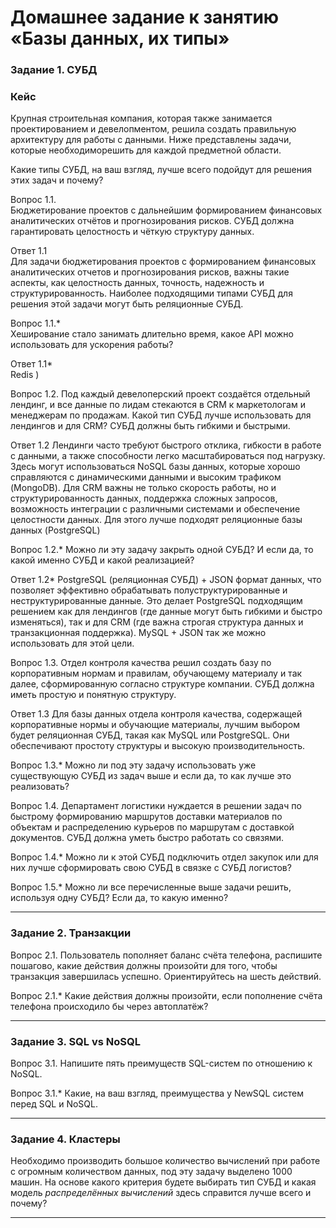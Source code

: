 # Домашнее задание к занятию «Базы данных, их типы»


### Задание 1. СУБД

### Кейс
Крупная строительная компания, которая также занимается проектированием и девелопментом, решила создать правильную архитектуру для работы с данными. Ниже представлены задачи, которые необходиморешить для каждой предметной области. 

Какие типы СУБД, на ваш взгляд, лучше всего подойдут для решения этих задач и почему? 
 
Вопрос 1.1.  
Бюджетирование проектов с дальнейшим формированием финансовых аналитических отчётов и прогнозирования рисков. СУБД должна гарантировать целостность и чёткую структуру данных.

Ответ 1.1  
Для задачи бюджетирования проектов с формированием финансовых аналитических отчетов и прогнозирования рисков, важны такие аспекты, как целостность данных, точность, надежность и структурированность. Наиболее подходящими типами СУБД для решения этой задачи могут быть реляционные СУБД.

Вопрос 1.1.*    
Хеширование стало занимать длительно время, какое API можно использовать для ускорения работы? 

Ответ 1.1*    
Redis )

Вопрос 1.2. 
Под каждый девелоперский проект создаётся отдельный лендинг, и все данные по лидам стекаются в CRM к маркетологам и менеджерам по продажам. Какой тип СУБД лучше использовать для лендингов и для CRM? 
СУБД должны быть гибкими и быстрыми.

Ответ 1.2
Лендинги часто требуют быстрого отклика, гибкости в работе с данными, а также способности легко масштабироваться под нагрузку. Здесь могут использоваться NoSQL базы данных, которые хорошо справляются с динамическими данными и высоким трафиком (MongoDB). Для CRM важны не только скорость работы, но и структурированность данных, поддержка сложных запросов, возможность интеграции с различными системами и обеспечение целостности данных. Для этого лучше подходят реляционные базы данных (PostgreSQL)

Вопрос 1.2.* 
Можно ли эту задачу закрыть одной СУБД? И если да, то какой именно СУБД и какой реализацией?

Ответ 1.2*
PostgreSQL (реляционная СУБД) + JSON формат данных, что позволяет эффективно обрабатывать полуструктурированные и неструктурированные данные. Это делает PostgreSQL подходящим решением как для лендингов (где данные могут быть гибкими и быстро изменяться), так и для CRM (где важна строгая структура данных и транзакционная поддержка).
MySQL + JSON так же можно использовать для этой цели.

Вопрос 1.3. Отдел контроля качества решил создать базу по корпоративным нормам и правилам, обучающему материалу и так далее, сформированную согласно структуре компании. СУБД должна иметь простую и понятную структуру.

Ответ 1.3
Для базы данных отдела контроля качества, содержащей корпоративные нормы и обучающие материалы, лучшим выбором будет реляционная СУБД, такая как MySQL или PostgreSQL. Они обеспечивают простоту структуры и высокую производительность.

Вопрос 1.3.* 
Можно ли под эту задачу использовать уже существующую СУБД из задач выше и если да, то как лучше это реализовать?



Вопрос
1.4. Департамент логистики нуждается в решении задач по быстрому формированию маршрутов доставки материалов 
по объектам и распределению курьеров по маршрутам с доставкой документов. СУБД должна уметь быстро работать
со связями.

Вопрос
1.4.* Можно ли к этой СУБД подключить отдел закупок или для них лучше сформировать свою СУБД в связке с СУБД 
логистов?

Вопрос
1.5.* Можно ли все перечисленные выше задачи решить, используя одну СУБД? Если да, то какую именно?


---

### Задание 2. Транзакции

Вопрос
2.1. Пользователь пополняет баланс счёта телефона, распишите пошагово, какие действия должны произойти для того, чтобы 
транзакция завершилась успешно. Ориентируйтесь на шесть действий.

Вопрос
2.1.* Какие действия должны произойти, если пополнение счёта телефона происходило бы через автоплатёж?


---

### Задание 3. SQL vs NoSQL

Вопрос
3.1. Напишите пять преимуществ SQL-систем по отношению к NoSQL. 

Вопрос
3.1.* Какие, на ваш взгляд, преимущества у NewSQL систем перед SQL и NoSQL.


---

### Задание 4. Кластеры

Необходимо производить большое количество вычислений при работе с огромным количеством данных, под эту задачу 
выделено 1000 машин. 
На основе какого критерия будете выбирать тип СУБД и какая модель *распределённых вычислений* 
здесь справится лучше всего и почему?


---
